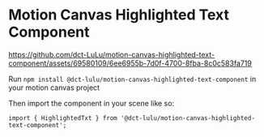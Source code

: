 # Motion Canvas Highlighted Text Component


https://github.com/dct-LuLu/motion-canvas-highlighted-text-component/assets/69580109/6ee6955b-7d0f-4700-8fba-8c0c583fa719


Run `npm install @dct-lulu/motion-canvas-highlighted-text-component` in your motion canvas project

Then import the component in your scene like so:

```tsx
import { HighlightedTxt } from '@dct-lulu/motion-canvas-highlighted-text-component';
```

